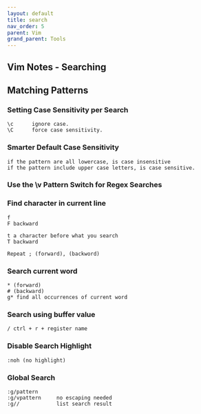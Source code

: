 ```yaml
---
layout: default
title: search
nav_order: 5
parent: Vim
grand_parent: Tools
---
```


## Vim Notes - Searching


## Matching Patterns
### Setting Case Sensitivity per Search
    \c      ignore case.
    \C      force case sensitivity.

### Smarter Default Case Sensitivity
    if the pattern are all lowercase, is case insensitive
    if the pattern include upper case letters, is case sensitive.

### Use the \v Pattern Switch for Regex Searches


### Find character in current line
    f 
    F backward
     
    t a character before what you search
    T backward
    
    Repeat ; (forward), (backword)
    
### Search current word
    * (forward)
    # (backward)
    g* find all occurrences of current word

### Search using buffer value

    / ctrl + r + register name

### Disable Search Highlight
    :noh (no highlight)

### Global Search
    :g/pattern
    :g/vpattern     no escaping needed
    :g//            list search result
